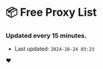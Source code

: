 # :package: Free Proxy List
### Updated every 15 minutes.

- Last updated: `2024-10-24 03:23`

:heart:
